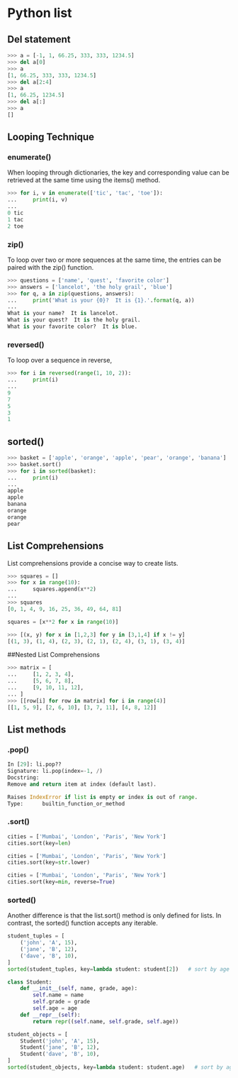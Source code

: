 # Python list

## Del statement

```python
>>> a = [-1, 1, 66.25, 333, 333, 1234.5]
>>> del a[0]
>>> a
[1, 66.25, 333, 333, 1234.5]
>>> del a[2:4]
>>> a
[1, 66.25, 1234.5]
>>> del a[:]
>>> a
[]
```

## Looping Technique

### enumerate()

When looping through dictionaries, the key and corresponding value can be retrieved at the same time
using the items() method.

```python
>>> for i, v in enumerate(['tic', 'tac', 'toe']):
...     print(i, v)
...
0 tic
1 tac
2 toe
```

### zip()

To loop over two or more sequences at the same time, the entries can be paired with the zip() function.

```python
>>> questions = ['name', 'quest', 'favorite color']
>>> answers = ['lancelot', 'the holy grail', 'blue']
>>> for q, a in zip(questions, answers):
...     print('What is your {0}?  It is {1}.'.format(q, a))
...
What is your name?  It is lancelot.
What is your quest?  It is the holy grail.
What is your favorite color?  It is blue.
```

### reversed()

To loop over a sequence in reverse,

```python
>>> for i in reversed(range(1, 10, 2)):
...     print(i)
...
9
7
5
3
1
```

## sorted()

```python
>>> basket = ['apple', 'orange', 'apple', 'pear', 'orange', 'banana']
>>> basket.sort()
>>> for i in sorted(basket):
...     print(i)
...
apple
apple
banana
orange
orange
pear
```

## List Comprehensions

List comprehensions provide a concise way to create lists. 

```python
>>> squares = []
>>> for x in range(10):
...     squares.append(x**2)
...
>>> squares
[0, 1, 4, 9, 16, 25, 36, 49, 64, 81]
```

```python
squares = [x**2 for x in range(10)]
```

```python
>>> [(x, y) for x in [1,2,3] for y in [3,1,4] if x != y]
[(1, 3), (1, 4), (2, 3), (2, 1), (2, 4), (3, 1), (3, 4)]
```

##Nested List Comprehensions

```python
>>> matrix = [
...     [1, 2, 3, 4],
...     [5, 6, 7, 8],
...     [9, 10, 11, 12],
... ]
>>> [[row[i] for row in matrix] for i in range(4)]
[[1, 5, 9], [2, 6, 10], [3, 7, 11], [4, 8, 12]]
```

## List methods

### .pop()

```python
In [29]: li.pop??
Signature: li.pop(index=-1, /)
Docstring:
Remove and return item at index (default last).

Raises IndexError if list is empty or index is out of range.
Type:      builtin_function_or_method
```

### .sort()

```python
cities = ['Mumbai', 'London', 'Paris', 'New York']
cities.sort(key=len)

cities = ['Mumbai', 'London', 'Paris', 'New York']
cities.sort(key=str.lower)

cities = ['Mumbai', 'London', 'Paris', 'New York']
cities.sort(key=min, reverse=True)
```

### sorted()
Another difference is that the list.sort() method is only defined for lists. In contrast, the sorted() function
accepts any iterable.

```python
student_tuples = [
    ('john', 'A', 15),
    ('jane', 'B', 12),
    ('dave', 'B', 10),
]
sorted(student_tuples, key=lambda student: student[2])   # sort by age
```
```python
class Student:
    def __init__(self, name, grade, age):
        self.name = name
        self.grade = grade
        self.age = age
    def __repr__(self):
        return repr((self.name, self.grade, self.age))

student_objects = [
    Student('john', 'A', 15),
    Student('jane', 'B', 12),
    Student('dave', 'B', 10),
]
sorted(student_objects, key=lambda student: student.age)   # sort by age
```